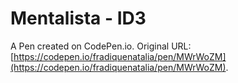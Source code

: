 # Mentalista - ID3

A Pen created on CodePen.io. Original URL: [https://codepen.io/fradiquenatalia/pen/MWrWoZM](https://codepen.io/fradiquenatalia/pen/MWrWoZM).


